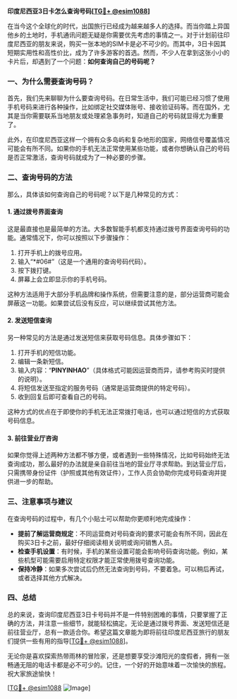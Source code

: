 **印度尼西亚3日卡怎么查询号码[[TG💪+ @esim1088](https://t.me/s/esim1088)]**

在当今这个全球化的时代，出国旅行已经成为越来越多人的选择。而当你踏上异国他乡的土地时，手机通讯问题无疑是你需要优先考虑的事情之一。对于计划前往印度尼西亚的朋友来说，购买一张本地的SIM卡是必不可少的。而其中，3日卡因其短期实用性和高性价比，成为了许多游客的首选。然而，不少人在拿到这张小小的卡片后，却遇到了一个问题：**如何查询自己的号码呢？**

### **一、为什么需要查询号码？**

首先，我们先来聊聊为什么要查询号码。在日常生活中，我们可能已经习惯了使用手机号码来进行各种操作，比如绑定社交媒体账号、接收验证码等。而在国外，尤其是当你需要联系当地朋友或处理紧急事务时，知道自己的号码就显得尤为重要了。

此外，在印度尼西亚这样一个拥有众多岛屿和复杂地形的国家，网络信号覆盖情况可能会有所不同。如果你的手机无法正常使用某些功能，或者你想确认自己的号码是否正常激活，查询号码就成为了一种必要的步骤。

### **二、查询号码的方法**

那么，具体该如何查询自己的号码呢？以下是几种常见的方式：

#### **1. 通过拨号界面查询**

这是最直接也是最简单的方法。大多数智能手机都支持通过拨号界面查询号码的功能。通常情况下，你可以按照以下步骤操作：

1. 打开手机上的拨号应用。
2. 输入“*#06#”（这是一个通用的查询号码代码）。
3. 按下拨打键。
4. 屏幕上会立即显示你的手机号码。

这种方法适用于大部分手机品牌和操作系统，但需要注意的是，部分运营商可能会屏蔽这一功能。如果尝试后没有反应，可以继续尝试其他方法。

#### **2. 发送短信查询**

另一种常见的方法是通过发送短信来获取号码信息。具体步骤如下：

1. 打开手机的短信功能。
2. 编辑一条新短信。
3. 输入内容：“**PINYINHAO**”（具体格式可能因运营商而异，请参考购买时提供的说明）。
4. 将短信发送至指定的服务号码（通常是运营商提供的特定号码）。
5. 收到回复后即可查看自己的号码。

这种方式的优点在于即使你的手机无法正常拨打电话，也可以通过短信的方式获取号码信息。

#### **3. 前往营业厅咨询**

如果你觉得上述两种方法都不够方便，或者遇到一些特殊情况，比如号码始终无法查询成功，那么最好的办法就是亲自前往当地的营业厅寻求帮助。到达营业厅后，只需携带身份证件（护照或其他有效证件），工作人员会协助你完成号码查询并提供进一步的帮助。

### **三、注意事项与建议**

在查询号码的过程中，有几个小贴士可以帮助你更顺利地完成操作：

- **提前了解运营商规定**：不同运营商对号码查询的要求可能会有所不同，因此在购买3日卡之前，最好仔细阅读相关说明或询问销售人员。
- **检查手机设置**：有时候，手机的某些设置可能会影响号码查询功能。例如，某些机型可能需要启用特定权限才能正常使用拨号查询功能。
- **保持冷静**：如果多次尝试后仍然无法查询到号码，不要着急。可以稍后再试，或者选择其他方式解决。

### **四、总结**

总的来说，查询印度尼西亚3日卡号码并不是一件特别困难的事情，只要掌握了正确的方法，并注意一些细节，就能轻松搞定。无论是通过拨号界面、发送短信还是前往营业厅，总有一款适合你。希望这篇文章能为即将前往印度尼西亚旅行的朋友们提供一些有用的指导[[TG💪+ @esim1088](https://t.me/s/esim1088)]。

无论你是喜欢探索热带雨林的冒险家，还是想要享受沙滩阳光的度假者，拥有一张畅通无阻的电话卡都是必不可少的。记住，一个好的开始意味着一次愉快的旅程。祝大家旅途愉快！

[[TG💪+ @esim1088](https://t.me/s/esim1088) ![Image](https://i.postimg.cc/4NQfJmqS/Snipaste-2025-05-13-00-14-12.png)]
